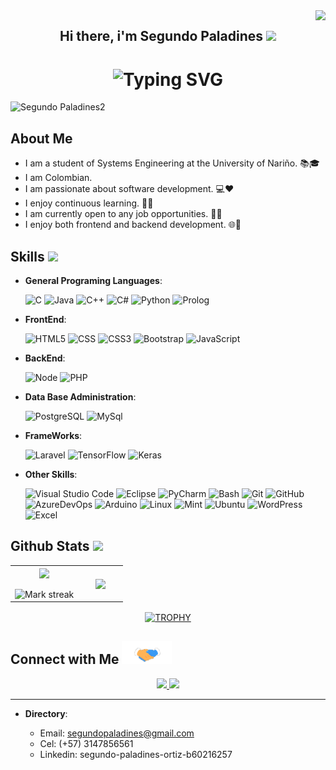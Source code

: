 <img align="right" src="https://visitor-badge.laobi.icu/badge?page_id=SegundoPaladines.SegundoPaladines"/>
<div>
    <h2 align="center">Hi there, i'm Segundo Paladines <img src="https://media.giphy.com/media/hvRJCLFzcasrR4ia7z/giphy.gif" width="35"></h2>
    <h1 align="center">
        <img src="https://readme-typing-svg.herokuapp.com?font=Fira+Code&pause=1000&color=1C883B&repeat=false&width=380&lines=Welcome+to+my+GitHub+Repository" alt="Typing SVG" />
    </h1>
</div>

![Segundo Paladines2](https://github.com/SegundoPaladines/SegundoPaladines/assets/99047308/f7b3cb61-6d8a-4519-971e-d37eb5f8fb75)

<h2 align="left">
        About Me
</h2>

- I am a student of Systems Engineering at the University of Nariño. 📚🎓
- I am Colombian.
- I am passionate about software development. 💻❤️
- I enjoy continuous learning. 📖🧠
- I am currently open to any job opportunities. 💼🌟
- I enjoy both frontend and backend development. 🌐🚀

<h2 align="left"> Skills <img src = "https://media2.giphy.com/media/QssGEmpkyEOhBCb7e1/giphy.gif?cid=ecf05e47a0n3gi1bfqntqmob8g9aid1oyj2wr3ds3mg700bl&rid=giphy.gif" width = 32px> </h2>

- **General Programing Languages**:

   ![C](https://img.shields.io/badge/C%20-%232370ED.svg?style=for-the-badge&logo=c&logoColor=white)
   ![Java](https://img.shields.io/badge/Java-ED8B00?style=for-the-badge&logo=openjdk&logoColor=white)
   ![C++](https://img.shields.io/badge/C++%20-%2300599C.svg?style=for-the-badge&logo=c%2B%2B&logoColor=white)
   ![C#](https://img.shields.io/badge/C%23-239120?style=for-the-badge&logo=c-sharp&logoColor=white)
   ![Python](https://img.shields.io/badge/Python%20-%2314354C.svg?style=for-the-badge&logo=python&logoColor=white)
   ![Prolog](https://img.shields.io/badge/Prolog-8A2BE2)

- **FrontEnd**:

    ![HTML5](https://img.shields.io/badge/HTML5%20-%23E34F26.svg?style=for-the-badge&logo=html5&logoColor=white)
    ![CSS](https://img.shields.io/badge/CSS%20-%231572B6.svg?style=for-the-badge&logo=css3&logoColor=white)
    ![CSS3](https://img.shields.io/badge/CSS3-1572B6?style=for-the-badge&logo=css3&logoColor=white)
    ![Bootstrap](https://img.shields.io/badge/Bootstrap-563D7C?style=for-the-badge&logo=bootstrap&logoColor=white)
    ![JavaScript](https://img.shields.io/badge/JavaScript-323330?style=for-the-badge&logo=javascript&logoColor=F7DF1E)

- **BackEnd**:

    ![Node](https://img.shields.io/badge/Node.js-43853D?style=for-the-badge&logo=node.js&logoColor=white)
    ![PHP](https://img.shields.io/badge/PHP-777BB4?style=for-the-badge&logo=php&logoColor=white)

- **Data Base Administration**:

    ![PostgreSQL](https://img.shields.io/badge/PostgreSQL-316192?style=for-the-badge&logo=postgresql&logoColor=white)
    ![MySql](https://img.shields.io/badge/MySQL-00000F?style=for-the-badge&logo=mysql&logoColor=white)

- **FrameWorks**:

    ![Laravel](https://img.shields.io/badge/Laravel-FF2D20?style=for-the-badge&logo=laravel&logoColor=white)
    ![TensorFlow](https://img.shields.io/badge/TensorFlow-FF6F00?style=for-the-badge&logo=tensorflow&logoColor=white)
    ![Keras](https://img.shields.io/badge/Keras-D00000?style=for-the-badge&logo=Keras&logoColor=white)

- **Other Skills**:

    ![Visual Studio Code](https://img.shields.io/badge/Visual_Studio_Code-0078D4?style=for-the-badge&logo=visual%20studio%20code&logoColor=white)
    ![Eclipse](https://img.shields.io/badge/Eclipse-2C2255?style=for-the-badge&logo=eclipse&logoColor=white)
    ![PyCharm](https://img.shields.io/badge/PyCharm-000000.svg?&style=for-the-badge&logo=PyCharm&logoColor=white)
    ![Bash](https://img.shields.io/badge/GNU%20Bash-4EAA25?style=for-the-badge&logo=GNU%20Bash&logoColor=white)
    ![Git](https://img.shields.io/badge/GIT-E44C30?style=for-the-badge&logo=git&logoColor=white)
    ![GitHub](https://img.shields.io/badge/GitHub-100000?style=for-the-badge&logo=github&logoColor=white)
    ![AzureDevOps](https://img.shields.io/badge/Azure_DevOps-0078D7?style=for-the-badge&logo=azure-devops&logoColor=white)
    ![Arduino](https://img.shields.io/badge/Arduino-00979D?style=for-the-badge&logo=Arduino&logoColor=white)
    ![Linux](https://img.shields.io/badge/Linux-FCC624?style=for-the-badge&logo=linux&logoColor=black)
    ![Mint](https://img.shields.io/badge/Linux_Mint-87CF3E?style=for-the-badge&logo=linux-mint&logoColor=white)
    ![Ubuntu](https://img.shields.io/badge/Ubuntu-E95420?style=for-the-badge&logo=ubuntu&logoColor=white)
    ![WordPress](https://img.shields.io/badge/Wordpress-21759B?style=for-the-badge&logo=wordpress&logoColor=white)
    ![Excel](https://img.shields.io/badge/Microsoft_Excel-217346?style=for-the-badge&logo=microsoft-excel&logoColor=white)

<!--- Estadisticas-->
<h2 align="left">
    Github Stats <img src="https://media.giphy.com/media/iY8CRBdQXODJSCERIr/giphy.gif" width="35">
</h2> 

<p align="center">
    <table border="0" align="center">
        <tr border="0">
            <td border="0" width="60%" align="center">
                <img  align="center"  src="https://github-readme-stats.vercel.app/api?username=SegundoPaladines&theme=tokyonight&show_icons=true&count_private=true" />
                <br></br>
                <img  title="🔥 Get streak stats for your profile at git.io/streak-stats" alt="Mark streak" src="https://github-readme-streak-stats.herokuapp.com/?user=SegundoPaladines&theme=tokyonight&hide_border=false" /> 
            </td>
            <td border="0" width="40%" align="center">
                <img  align="center"  src="https://github-readme-stats.anuraghazra1.vercel.app/api/top-langs/?username=SegundoPaladines&theme=tokyonight&hide_border=false&no-bg=true&no-frame=true&langs_count=10"/>
            </td>
        </tr>
    </table>
    <div align="center">
        <a href="https://github.com/ryo-ma/github-profile-trophy" title="Go to Source">
            <img align="center" width=84% src="https://github-profile-trophy.vercel.app/?username=SegundoPaladines&theme=apprentice&row=1&column=7&margin-h=15&margin-w=5&no-bg=true" alt="TROPHY" />
        </a>
    </div>
</p>

<h2 align="left">
    Connect with Me <img src="https://github.com/0xAbdulKhalid/0xAbdulKhalid/raw/main/assets/mdImages/handshake.gif" width ="80">
</h2>

<p align="center">
    <a target="_blank" href="mailto:segundopaladines@gmail.com">
        <img src="https://img.shields.io/badge/-Gmail-D14836?style=for-the-badge&logo=Gmail&logoColor=white">
        </img>
    </a>
    <a target="_blank" href="https://www.linkedin.com/in/segundo-paladines-ortiz-b60216257">
        <img src="https://img.shields.io/badge/-LinkedIn-0077B5?style=for-the-badge&logo=Linkedin&logoColor=white"><img>
    </a>
</p>

-----

- **Directory**:

    - Email: segundopaladines@gmail.com
    - Cel: (+57) 3147856561
    - Linkedin: segundo-paladines-ortiz-b60216257
